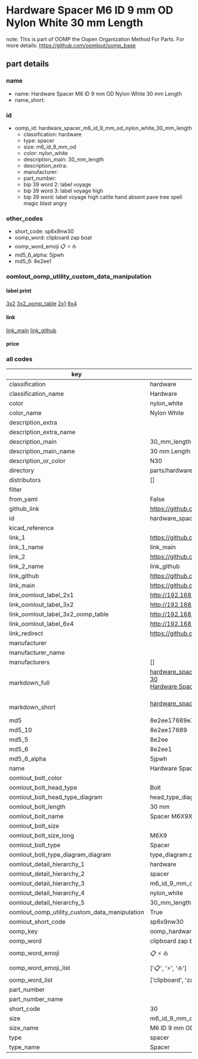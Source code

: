 # Hardware Spacer M6 ID 9 mm OD Nylon White 30 mm Length  

note: This is part of OOMP the Oopen Organization Method For Parts. For more details: https://github.com/oomlout/oomp_base

##  part details
  







### name
* name: Hardware Spacer M6 ID 9 mm OD Nylon White 30 mm Length
* name_short: 
### id
* oomp_id: hardware_spacer_m6_id_9_mm_od_nylon_white_30_mm_length
  * classification: hardware
  * type: spacer
  * size: m6_id_9_mm_od
  * color: nylon_white
  * description_main: 30_mm_length
  * description_extra: 
  * manufacturer: 
  * part_number: 
  * bip 39 word 2: label voyage
  * bip 39 word 3: label voyage high
  * bip 39 word: label voyage high cattle hand absent pave tree spell magic blast angry

### other_codes
* short_code: sp6x9nw30
* oomp_word: clipboard zap boat
* oomp_word_emoji :clipboard: :zap: :boat:
* md5_6_alpha: 5jpwh
* md5_6: 8e2ee1






### oomlout_oomp_utility_custom_data_manipulation
#### label print
[3x2](http://192.168.1.245:1112/?label=oomp%205jpwh)
[3x2_oomp_table](http://192.168.1.108:1112/?label=oomp%205jpwh)
[2x1](http://192.168.1.242:1112/?label=oomp%205jpwh)
[6x4](http://192.168.1.55:1112/?label=oomp%205jpwh)    

#### link

[link_main](https://github.com/oomlout/oomlout_oomp_version_1_messy/tree/main/parts/hardware_spacer_m6_id_9_mm_od_nylon_white_30_mm_length) [link_github](https://github.com/oomlout/oomlout_oomp_version_1_messy/tree/main/parts/hardware_spacer_m6_id_9_mm_od_nylon_white_30_mm_length)                             

#### price







### all codes 
| key | value |  
| --- | --- |  
| classification | hardware |  
| classification_name | Hardware |  
| color | nylon_white |  
| color_name | Nylon White |  
| description_extra |  |  
| description_extra_name |  |  
| description_main | 30_mm_length |  
| description_main_name | 30 mm Length |  
| description_or_color | N30 |  
| directory | parts/hardware_spacer_m6_id_9_mm_od_nylon_white_30_mm_length |  
| distributors | [] |  
| filter |  |  
| from_yaml | False |  
| github_link | https://github.com/oomlout/oomlout_oomp_part_src/tree/main/parts/hardware_spacer_m6_id_9_mm_od_nylon_white_30_mm_length |  
| id | hardware_spacer_m6_id_9_mm_od_nylon_white_30_mm_length |  
| kicad_reference |  |  
| link_1 | https://github.com/oomlout/oomlout_oomp_version_1_messy/tree/main/parts/hardware_spacer_m6_id_9_mm_od_nylon_white_30_mm_length |  
| link_1_name | link_main |  
| link_2 | https://github.com/oomlout/oomlout_oomp_version_1_messy/tree/main/parts/hardware_spacer_m6_id_9_mm_od_nylon_white_30_mm_length |  
| link_2_name | link_github |  
| link_github | https://github.com/oomlout/oomlout_oomp_version_1_messy/tree/main/parts/hardware_spacer_m6_id_9_mm_od_nylon_white_30_mm_length |  
| link_main | https://github.com/oomlout/oomlout_oomp_version_1_messy/tree/main/parts/hardware_spacer_m6_id_9_mm_od_nylon_white_30_mm_length |  
| link_oomlout_label_2x1 | http://192.168.1.242:1112/?label=oomp%205jpwh |  
| link_oomlout_label_3x2 | http://192.168.1.245:1112/?label=oomp%205jpwh |  
| link_oomlout_label_3x2_oomp_table | http://192.168.1.108:1112/?label=oomp%205jpwh |  
| link_oomlout_label_6x4 | http://192.168.1.55:1112/?label=oomp%205jpwh |  
| link_redirect | https://github.com/oomlout/oomlout_oomp_version_1_messy/tree/main/parts/hardware_spacer_m6_id_9_mm_od_nylon_white_30_mm_length |  
| manufacturer |  |  
| manufacturer_name |  |  
| manufacturers | [] |  
| markdown_full | [hardware_spacer_m6_id_9_mm_od_nylon_white_30_mm_length](none)<br>[30](none)<br>[Hardware Spacer M6 Id 9 Mm Od Nylon White 30 Mm Length](none)<br><br> |  
| markdown_short | [hardware_spacer_m6_id_9_mm_od_nylon_white_30_mm_length](none)<br><br> |  
| md5 | 8e2ee17689e7f43002b46244d73d83e1 |  
| md5_10 | 8e2ee17689 |  
| md5_5 | 8e2ee |  
| md5_6 | 8e2ee1 |  
| md5_6_alpha | 5jpwh |  
| name | Hardware Spacer M6 ID 9 mm OD Nylon White 30 mm Length |  
| oomlout_bolt_color |  |  
| oomlout_bolt_head_type | Bolt |  
| oomlout_bolt_head_type_diagram | head_type_diagram.png |  
| oomlout_bolt_length | 30 mm |  
| oomlout_bolt_name | Spacer M6X9X30 mm  (Bolt) |  
| oomlout_bolt_size |  |  
| oomlout_bolt_size_long | M6X9 |  
| oomlout_bolt_type | Spacer |  
| oomlout_bolt_type_diagram_diagram | type_diagram.png |  
| oomlout_detail_hierarchy_1 | hardware |  
| oomlout_detail_hierarchy_2 | spacer |  
| oomlout_detail_hierarchy_3 | m6_id_9_mm_od |  
| oomlout_detail_hierarchy_4 | nylon_white |  
| oomlout_detail_hierarchy_5 | 30_mm_length |  
| oomlout_oomp_utility_custom_data_manipulation | True |  
| oomlout_short_code | sp6x9nw30 |  
| oomp_key | oomp_hardware_spacer_m6_id_9_mm_od_nylon_white_30_mm_length |  
| oomp_word | clipboard zap boat |  
| oomp_word_emoji | :clipboard: :zap: :boat: |  
| oomp_word_emoji_list | [':clipboard:', ':zap:', ':boat:'] |  
| oomp_word_list | ['clipboard', 'zap', 'boat'] |  
| part_number |  |  
| part_number_name |  |  
| short_code | 30 |  
| size | m6_id_9_mm_od |  
| size_name | M6 ID 9 mm OD |  
| type | spacer |  
| type_name | Spacer |  
